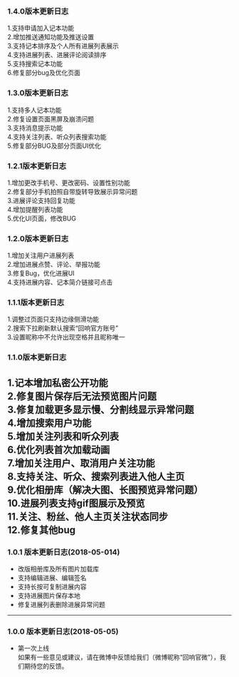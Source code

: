 ### 1.4.0版本更新日志
1.支持申请加入记本功能  
2.增加推送通知功能及推送设置  
3.支持记本排序及个人所有进展列表展示  
4.支持进展列表、进展评论阅读排序  
5.支持搜索记本功能  
6.修复部分bug及优化页面  
### 1.3.0版本更新日志
1.支持多人记本功能  
2.修复设置页面黑屏及崩溃问题  
3.支持消息提示功能  
4.支持关注列表、听众列表搜索功能  
5.修复部分BUG及部分页面UI优化  
### 1.2.1版本更新日志
1.增加更改手机号、更改密码、设置性别功能  
2.修复部分手机拍照自带旋转导致展示异常问题  
3.进展评论支持回复功能  
4.增加提醒列表功能  
5.优化UI页面，修改BUG  
### 1.2.0版本更新日志
1.增加关注用户进展列表  
2.增加进展点赞、评论、举报功能  
3.修复Bug，优化进展UI  
4.支持进展内容、记本简介链接可点击    
### 1.1.1版本更新日志
1.调整过页面只支持边缘侧滑功能  
2.搜索下拉刷新默认搜索“回响官方账号”   
3.设置昵称中不允许出现空格并且昵称唯一  
### 1.1.0版本更新日志
1.记本增加私密公开功能  
2.修复图片保存后无法预览图片问题  
3.修复加载更多显示慢、分割线显示异常问题  
4.增加搜索用户功能  
5.增加关注列表和听众列表  
6.优化列表首次加载动画  
7.增加关注用户、取消用户关注功能  
8.支持关注、听众、搜索列表进入他人主页  
9.优化相册库（解决大图、长图预览异常问题）  
10.进展列表支持gif图展示及预览     
11.关注、粉丝、他人主页关注状态同步  
12.修复其他bug
-----------------------------------------
### 1.0.1 版本更新日志(2018-05-014)
* 改版相册库及所有图片加载库  
* 支持编辑进展、编辑签名  
* 支持长按可复制进展内容
* 支持进展图片保存本地  
* 修复进展列表删除进展异常问题
-----------------------------------------
### 1.0.0 版本更新日志(2018-05-05)
* 第一次上线  
如果有一些意见或建议，请在微博中反馈给我们（微博昵称“回响官微”），我们期待您的反馈。
